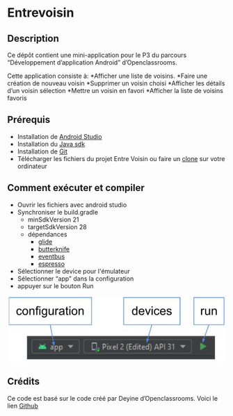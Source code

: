 # Entrevoisin

## Description
Ce dépôt contient une mini-application pour le P3 du parcours “Développement d’application Android” d’Openclassrooms.

Cette application consiste à:
*Afficher une liste de voisins.
*Faire une création de nouveau voisin
*Supprimer un voisin choisi
*Afficher les détails d’un voisin sélection
*Mettre un voisin en favori
*Afficher la liste de voisins favoris  
## Prérequis
* Installation de [Android Studio](https://developer.android.com/studio?gclid=CjwKCAiAlp2fBhBPEiwA2Q10DylEC18SIGfmsSq9IHXwIvfDtvdeyjUUL9axVlY7wGES4gyH5kgjdxoCqlsQAvD_BwE&gclsrc=aw.ds)
* Installation du [Java sdk](https://www.oracle.com/fr/java/technologies/downloads/)
* Installation de [Git](https://git-scm.com/book/fr/v2/D%C3%A9marrage-rapide-Installation-de-Git)
* Télécharger les fichiers du projet Entre Voisin ou faire un [clone](https://docs.github.com/fr/repositories/creating-and-managing-repositories/cloning-a-repository) sur votre ordinateur
## Comment exécuter et compiler
* Ouvrir les fichiers avec android studio
* Synchroniser le build.gradle
  * minSdkVersion 21
  * targetSdkVersion 28
  * dépendances
    * [glide](https://github.com/bumptech/glide)
    * [butterknife](https://jakewharton.github.io/butterknife/)
    * [eventbus](https://greenrobot.org/eventbus/)
    * [espresso](https://developer.android.com/training/testing/espresso)
* Sélectionner le device pour l'émulateur
* Sélectionner “app” dans la configuration
* appuyer sur le bouton Run


![Image](images/ExecuterCompiler.JPG)

## Crédits
Ce code est basé sur le code créé par Deyine d’Openclassrooms.
Voici le lien [Github](https://github.com/Deyine/OpenClassrooms/tree/master/Android/Entrevoisins)
